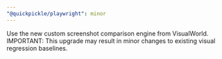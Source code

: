 ```yaml
---
"@quickpickle/playwright": minor
---
```


Use the new custom screenshot comparison engine from VisualWorld.
IMPORTANT: This upgrade may result in minor changes to existing visual regression baselines.
